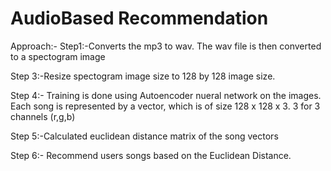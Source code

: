 # AudioBased Recommendation

Approach:-
Step1:-Converts the mp3 to wav. The wav file is then converted to a spectogram image

Step 3:-Resize spectogram image size to 128 by 128 image size.

Step 4:- Training is done using Autoencoder nueral network on the images. Each song is represented by a vector, which is of size 128 x 128 x 3. 3 for 3 channels (r,g,b)

Step 5:-Calculated euclidean distance matrix of the song vectors

Step 6:- Recommend users songs based on the Euclidean Distance.



